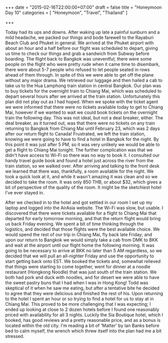 +++
date = "2015-02-16T22:00:00+07:00"
draft = false
title = "Honeymoon Day 10"
categories = [ "Honeymoon", "Travel", "Thailand" ]

+++

Today had its ups and downs. After waking up late a painful sunburn and a mild headache, we packed our things and bode farewell to the Rayaburi Beach Club and Phuket in general. We arrived at the Phuket airport with about an hour and a half before our flight was scheduled to depart, giving us time to check our things and grab a sandwich from Subway before boarding. The flight back to Bangkok was uneventful; there were some people on the flight who were pretty rude when it came time to disembark, there were about 5-7 people who refused to let people seated in rows ahead of them through. In spite of this we were able to get off the plane without any major drama. We retrieved our luggage and then hailed a cab to take us to the Hua Lamphong train station in central Bangkok. Our plan was to buy tickets for the overnight train to Chiang Mai, which was scheduled to depart several hours after we arrived at the train station. Unfortunately this plan did not play out as I had hoped. When we spoke with the ticket agent we were informed that there were no tickets available today to get to Chiang Mai, however if we wanted to wait we could book tickets on the overnight train the following day. This was not ideal, but not a deal breaker, either. The deal breaker, as it turned out, was that there were no tickets on any train returning to Bangkok from Chiang Mai until February 23, which was 2 days after our return flight to Canada! Frustrated, we left the train station, knowing we were going to have to find a hotel in Bangkok for the night. By this point it was just after 5 PM, so it was very unlikely we would be able to get a flight to Chiang Mai tonight. The further complication was that we didn't have access to Wi-Fi so there was no way to book it. I consulted our handy travel guide book and found a hotel just across the river from the train station, so we walked over. After arriving and talking to the front desk we learned that there was, thankfully, a room available for the night. We took a quick look at it, and while it wasn't amazing it was clean and so we decided to take the room. It was only 850 THB, or about $32, which gives a bit of perspective of the quality of the room. It might be the sketchiest hotel I've ever stayed in.

After we checked in to the hotel and got settled in our room I set up my laptop and logged into the AirAsia website. The Wi-Fi was slow, but usable. I discovered that there were tickets available for a flight to Chiang Mai that departed for early tomorrow morning, and that the return flight would bring us back Friday evening. We spent a bit of time thinking through the logistics, and decided that those flights were the best available choice. We would spend the rest of our trip in Chiang Mai, fly back late Friday; and upon our return to Bangkok we would simply take a cab from DMK to BKK and wait at the airport until our flight home the following morning. It was going to be necessary to arrive at BKK no later than 5 AM regardless, so we decided that we will pull an all-nighter Friday and use the opportunity to start getting back onto EST. We booked the tickets and, somewhat relieved that things were starting to come together, went for dinner at a noodle restaurant (Hongkong Noodle) that was just south of the train station. We both had pork and duck with noodles, and for desert we were able to have the sweet pastry buns that I had when I was in Hong Kong! Todd was skeptical of it when he saw me eating, but after a tentative bite he decided to agree that they were delicious and finished the rest of his. Upon returning to the hotel I spent an hour or so trying to find a hotel for us to stay at in Chiang Mai. This proved to be more challenging that I was expecting; I ended up looking at close to 2 dozen hotels before I found one reasonably priced with availability for all 3 nights. Luckily the Sia Boutique hotel, which I booked, has good reviews and a pretty reasonable price, and as a bonus is located within the old city. I'm reading a bit of 'Matter' by Ian Banks before bed to calm myself, the wrench which threw itself into the plan had me a bit stressed.

